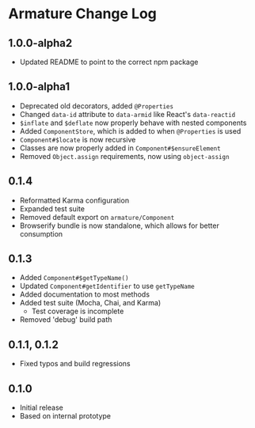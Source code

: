 # Armature Change Log

## 1.0.0-alpha2
- Updated README to point to the correct npm package

## 1.0.0-alpha1
- Deprecated old decorators, added `@Properties`
- Changed `data-id` attribute to `data-armid` like React's `data-reactid`
- `$inflate` and `$deflate` now properly behave with nested components
- Added `ComponentStore`, which is added to when `@Properties` is used
- `Component#$locate` is now recursive
- Classes are now properly added in `Component#$ensureElement`
- Removed `Object.assign` requirements, now using `object-assign`

## 0.1.4
- Reformatted Karma configuration
- Expanded test suite
- Removed default export on `armature/Component`
- Browserify bundle is now standalone, which allows for better consumption

## 0.1.3
- Added `Component#$getTypeName()`
- Updated `Component#getIdentifier` to use `getTypeName`
- Added documentation to most methods
- Added test suite (Mocha, Chai, and Karma)
	- Test coverage is incomplete
- Removed 'debug' build path

## 0.1.1, 0.1.2
- Fixed typos and build regressions

## 0.1.0
- Initial release
- Based on internal prototype